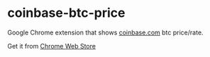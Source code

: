 coinbase-btc-price
==================

Google Chrome extension that shows [coinbase.com](https://coinbase.com) btc price/rate.

Get it from [Chrome Web Store]()
